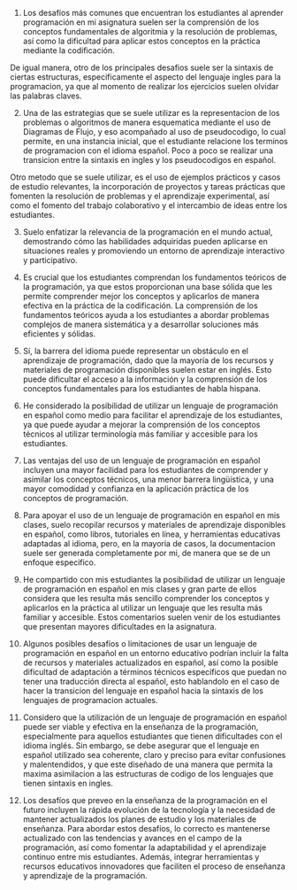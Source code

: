 1. Los desafíos más comunes que encuentran los estudiantes al aprender programación en mi asignatura suelen ser la comprensión de los conceptos fundamentales de algoritmia y la resolución de problemas, así como la dificultad para aplicar estos conceptos en la práctica mediante la codificación.

De igual manera, otro de los principales desafios suele ser la sintaxis de ciertas estructuras, especificamente el aspecto del lenguaje ingles para la programacion, ya que al momento de realizar los ejercicios suelen olvidar las palabras claves.

2. Una de las estrategias que se suele utilizar es la representacion de los problemas o algoritmos de manera esquematica mediante el uso de Diagramas de Flujo, y eso acompañado al uso de pseudocodigo, lo cual permite, en una instancia inicial, que el estudiante relacione los terminos de programacion con el idioma español. Poco a poco se realizar una transicion entre la sintaxis en ingles y los pseudocodigos en español.

Otro metodo que se suele utilizar, es el uso de ejemplos prácticos y casos de estudio relevantes, la incorporación de proyectos y tareas prácticas que fomenten la resolución de problemas y el aprendizaje experimental, así como el fomento del trabajo colaborativo y el intercambio de ideas entre los estudiantes.


3. Suelo enfatizar la relevancia de la programación en el mundo actual, demostrando cómo las habilidades adquiridas pueden aplicarse en situaciones reales y promoviendo un entorno de aprendizaje interactivo y participativo.

4. Es crucial que los estudiantes comprendan los fundamentos teóricos de la programación, ya que estos proporcionan una base sólida que les permite comprender mejor los conceptos y aplicarlos de manera efectiva en la práctica de la codificación. La comprensión de los fundamentos teóricos ayuda a los estudiantes a abordar problemas complejos de manera sistemática y a desarrollar soluciones más eficientes y sólidas.

5. Sí, la barrera del idioma puede representar un obstáculo en el aprendizaje de programación, dado que la mayoría de los recursos y materiales de programación disponibles suelen estar en inglés. Esto puede dificultar el acceso a la información y la comprensión de los conceptos fundamentales para los estudiantes de habla hispana.

6. He considerado la posibilidad de utilizar un lenguaje de programación en español como medio para facilitar el aprendizaje de los estudiantes, ya que puede ayudar a mejorar la comprensión de los conceptos técnicos al utilizar terminología más familiar y accesible para los estudiantes.

7. Las ventajas del uso de un lenguaje de programación en español incluyen una mayor facilidad para los estudiantes de comprender y asimilar los conceptos técnicos, una menor barrera lingüística, y una mayor comodidad y confianza en la aplicación práctica de los conceptos de programación.

8. Para apoyar el uso de un lenguaje de programación en español en mis clases, suelo recopilar recursos y materiales de aprendizaje disponibles en español, como libros, tutoriales en línea, y herramientas educativas adaptadas al idioma, pero, en la mayoria de casos, la documentacion suele ser generada completamente por mi, de manera que se de un enfoque especifico.

9. He compartido con mis estudiantes la posibilidad de utilizar un lenguaje de programación en español en mis clases y gran parte de ellos considera que les resulta más sencillo comprender los conceptos y aplicarlos en la práctica al utilizar un lenguaje que les resulta más familiar y accesible. Estos comentarios suelen venir de los estudiantes que presentan mayores dificultades en la asignatura.

10. Algunos posibles desafíos o limitaciones de usar un lenguaje de programación en español en un entorno educativo podrían incluir la falta de recursos y materiales actualizados en español, así como la posible dificultad de adaptación a términos técnicos específicos que puedan no tener una traducción directa al español, esto hablandolo en el caso de hacer la transicion del lenguaje en español hacia la sintaxis de los lenguajes de programacion actuales.

11. Considero que la utilización de un lenguaje de programación en español puede ser viable y efectiva en la enseñanza de la programación, especialmente para aquellos estudiantes que tienen dificultades con el idioma inglés. Sin embargo, se debe asegurar que el lenguaje en español utilizado sea coherente, claro y preciso para evitar confusiones y malentendidos, y que este diseñado de una manera que permita la maxima asimilacion a las estructuras de codigo de los lenguajes que tienen sintaxis en ingles.

12. Los desafíos que preveo en la enseñanza de la programación en el futuro incluyen la rápida evolución de la tecnología y la necesidad de mantener actualizados los planes de estudio y los materiales de enseñanza. Para abordar estos desafíos, lo correcto es mantenerse actualizado con las tendencias y avances en el campo de la programación, así como fomentar la adaptabilidad y el aprendizaje continuo entre mis estudiantes. Además, integrar herramientas y recursos educativos innovadores que faciliten el proceso de enseñanza y aprendizaje de la programación.
